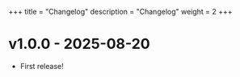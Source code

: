 +++
title = "Changelog"
description = "Changelog"
weight = 2
+++

# v1.0.0 - 2025-08-20

- First release!
